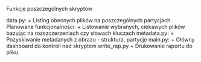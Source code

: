 Funkcje poszczególnych skryptów

data.py:
    + Listing obecnych plików na poszczególnych partycjach
    Planowane funkcjonalności:
        + Listowanie wybranych, ciekawych plików bazując na rozszczerzeniach czy słowach kluczach
metadata.py:
    + Pozyskiwanie metadanych z obrazu - struktura, partycje
main.py:
    + Główny dashboard do kontroli nad skryptem
write_rap.py
    + Drukowanie raportu do pliku.
    
